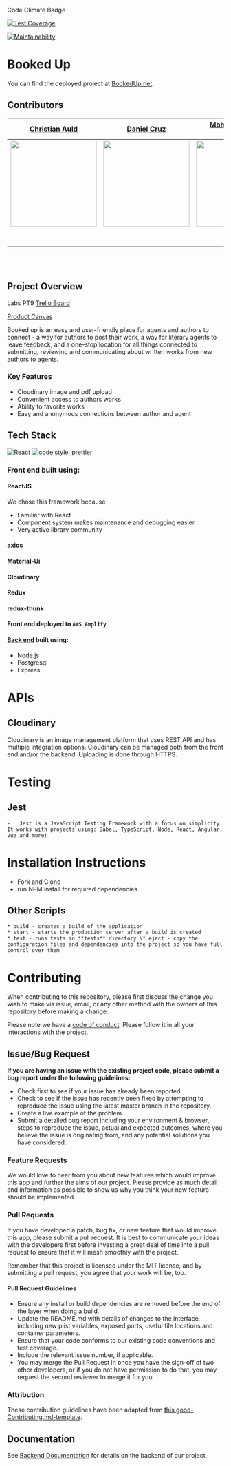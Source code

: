 Code Climate Badge

[![Test Coverage](https://api.codeclimate.com/v1/badges/d1b4843c0a345d18324f/test_coverage)](https://codeclimate.com/github/Lambda-School-Labs/booked-up-fe/test_coverage)

[![Maintainability](https://api.codeclimate.com/v1/badges/a7102654cee73af9a6e2/maintainability)](https://codeclimate.com/github/Lambda-School-Labs/booked-up-fe/maintainability)


#  Booked Up

You can find the deployed project at [BookedUp.net](https://bookedup.net).

## Contributors


|                                       [Christian Auld](https://github.com/)                                        |                                       [Daniel Cruz](https://github.com/)                                        |                                       [Mohammad Shafi Masoumi](https://github.com/)                                        |                                       [Derek Glynn](https://github.com/)                                        |                                       [Nathan Loveless](https://github.com/)                                        |
| :-----------------------------------------------------------------------------------------------------------: | :-----------------------------------------------------------------------------------------------------------: | :-----------------------------------------------------------------------------------------------------------: | :-----------------------------------------------------------------------------------------------------------: | :-----------------------------------------------------------------------------------------------------------: |
|                      [<img src="https://www.dalesjewelers.com/wp-content/uploads/2018/10/placeholder-silhouette-male.png" width = "200" />](https://github.com/)                       |                      [<img src="https://www.dalesjewelers.com/wp-content/uploads/2018/10/placeholder-silhouette-female.png" width = "200" />](https://github.com/)                       |                      [<img src="https://www.dalesjewelers.com/wp-content/uploads/2018/10/placeholder-silhouette-male.png" width = "200" />](https://github.com/)                       |                      [<img src="https://www.dalesjewelers.com/wp-content/uploads/2018/10/placeholder-silhouette-female.png" width = "200" />](https://github.com/)                       |                      [<img src="https://www.dalesjewelers.com/wp-content/uploads/2018/10/placeholder-silhouette-male.png" width = "200" />](https://github.com/)                       |
|                 [<img src="https://github.com/favicon.ico" width="15"> ](https://github.com/)                 |            [<img src="https://github.com/favicon.ico" width="15"> ](https://github.com/danielcruz1)             |           [<img src="https://github.com/favicon.ico" width="15"> ](https://github.com/Mister-Corn)            |          [<img src="https://github.com/favicon.ico" width="15"> ](https://github.com/NandoTheessen)           |            [<img src="https://github.com/favicon.ico" width="15"> ](https://github.com/wvandolah)             |
| [ <img src="https://static.licdn.com/sc/h/al2o9zrvru7aqj8e1x2rzsrca" width="15"> ](https://www.linkedin.com/) | [ <img src="https://static.licdn.com/sc/h/al2o9zrvru7aqj8e1x2rzsrca" width="15"> ](https://www.linkedin.com/in/danielpcruz) | [ <img src="https://static.licdn.com/sc/h/al2o9zrvru7aqj8e1x2rzsrca" width="15"> ](https://www.linkedin.com/) | [ <img src="https://static.licdn.com/sc/h/al2o9zrvru7aqj8e1x2rzsrca" width="15"> ](https://www.linkedin.com/) | [ <img src="https://static.licdn.com/sc/h/al2o9zrvru7aqj8e1x2rzsrca" width="15"> ](https://www.linkedin.com/) |

<br>
<br>






## Project Overview

 Labs PT9 [Trello Board](https://trello.com/b/wIkEvDjX/labspt9-booked-up)

 [Product Canvas](https://www.notion.so/Vision-Problem-Objectives-fe806f460861498d92169d4a28a8cbe6)

Booked up is an easy and user-friendly place for agents and authors to connect - a way for authors to post their work, a way for literary agents to leave feedback, and a one-stop location for all things connected to submitting, reviewing and communicating about written works from new authors to agents.


###  Key Features

-    Cloudinary image and pdf upload
-    Convenient access to authors works
-    Ability to favorite works
-    Easy and anonymous connections between author and agent

##  Tech Stack

![React](https://img.shields.io/badge/react-v16.7.0--alpha.2-blue.svg)
[![code style: prettier](https://img.shields.io/badge/code_style-prettier-ff69b4.svg?style=flat-square)](https://github.com/prettier/prettier)
### Front end built using:

#### ReactJS

We chose this framework because
-   Familiar with React
-   Component system makes maintenance and debugging easier
-   Very active library community

#### axios

#### Material-Ui

#### Cloudinary

#### Redux

#### redux-thunk

#### Front end deployed to `AWS Amplify`

#### [Back end](https://github.com/Lambda-School-Labs/booked-up-be) built using:


-    Node.js
-    Postgresql
-    Express



# APIs

##  Cloudinary

Cloudinary is an image management platform that uses REST API and has multiple integration options. Cloudinary can be managed both from the front end and/or the backend. Uploading is done through HTTPS.


#  Testing

## Jest
    -   Jest is a JavaScript Testing Framework with a focus on simplicity. It works with projects using: Babel, TypeScript, Node, React, Angular, Vue and more!

#  Installation Instructions

-   Fork and Clone
-   run NPM install for required dependencies

## Other Scripts


    * build - creates a build of the application
    * start - starts the production server after a build is created
    * test - runs tests in **tests** directory \* eject - copy the configuration files and dependencies into the project so you have full control over them

# Contributing

When contributing to this repository, please first discuss the change you wish to make via issue, email, or any other method with the owners of this repository before making a change.

Please note we have a [code of conduct](./CODE_OF_CONDUCT.md). Please follow it in all your interactions with the project.

## Issue/Bug Request
   
 **If you are having an issue with the existing project code, please submit a bug report under the following guidelines:**
 - Check first to see if your issue has already been reported.
 - Check to see if the issue has recently been fixed by attempting to reproduce the issue using the latest master branch in the repository.
 - Create a live example of the problem.
 - Submit a detailed bug report including your environment & browser, steps to reproduce the issue, actual and expected outcomes,  where you believe the issue is originating from, and any potential solutions you have considered.

### Feature Requests

We would love to hear from you about new features which would improve this app and further the aims of our project. Please provide as much detail and information as possible to show us why you think your new feature should be implemented.

### Pull Requests

If you have developed a patch, bug fix, or new feature that would improve this app, please submit a pull request. It is best to communicate your ideas with the developers first before investing a great deal of time into a pull request to ensure that it will mesh smoothly with the project.

Remember that this project is licensed under the MIT license, and by submitting a pull request, you agree that your work will be, too.

#### Pull Request Guidelines

- Ensure any install or build dependencies are removed before the end of the layer when doing a build.
- Update the README.md with details of changes to the interface, including new plist variables, exposed ports, useful file locations and container parameters.
- Ensure that your code conforms to our existing code conventions and test coverage.
- Include the relevant issue number, if applicable.
- You may merge the Pull Request in once you have the sign-off of two other developers, or if you do not have permission to do that, you may request the second reviewer to merge it for you.

### Attribution

These contribution guidelines have been adapted from [this good-Contributing.md-template](https://gist.github.com/PurpleBooth/b24679402957c63ec426).

## Documentation

See [Backend Documentation](https://github.com/Lambda-School-Labs/booked-up-be/blob/master/README.md) for details on the backend of our project.
